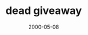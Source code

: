 ---
layout: base.njk
title : 'dead giveaway' 
view_title : 'dead giveaway' 
year : '2000' 
date : '2000-05-08' 
img_file : '/drawing/deadgivea.png' 
html_file : 'deadgivea' 
next_html : 'howarethe.html' 
year_order : '284' 
permalink : "title/{{html_file}}.html"
---